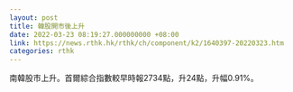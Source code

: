 ```yaml
---
layout: post
title: 韓股開市後上升
date: 2022-03-23 08:19:27.000000000 +08:00
link: https://news.rthk.hk/rthk/ch/component/k2/1640397-20220323.htm
categories: rthk
---
```


南韓股市上升。首爾綜合指數較早時報2734點，升24點，升幅0.91%。
